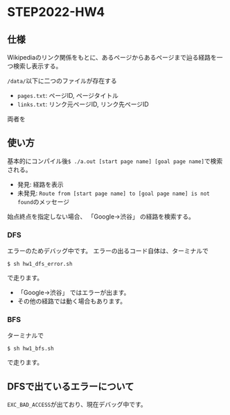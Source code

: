 # STEP2022-HW4

## 仕様

Wikipediaのリンク関係をもとに、あるページからあるページまで辿る経路を一つ検索し表示する。

`/data/`以下に二つのファイルが存在する
- `pages.txt`: ページID, ページタイトル
- `links.txt`: リンク元ページID, リンク先ページID

両者を

## 使い方

基本的にコンパイル後`$ ./a.out [start page name] [goal page name]`で検索される。
  - 発見: 経路を表示
  - 未発見: `Route from [start page name] to [goal page name] is not found`のメッセージ

始点終点を指定しない場合、 「Google→渋谷」 の経路を検索する。


### DFS

エラーのためデバッグ中です。 
エラーの出るコード自体は、ターミナルで
```
$ sh hw1_dfs_error.sh
```
で走ります。

- 「Google→渋谷」 ではエラーが出ます。
- その他の経路では動く場合もあります。



### BFS

ターミナルで
```
$ sh hw1_bfs.sh
```
で走ります。


## DFSで出ているエラーについて
`EXC_BAD_ACCESS`が出ており、現在デバッグ中です。
